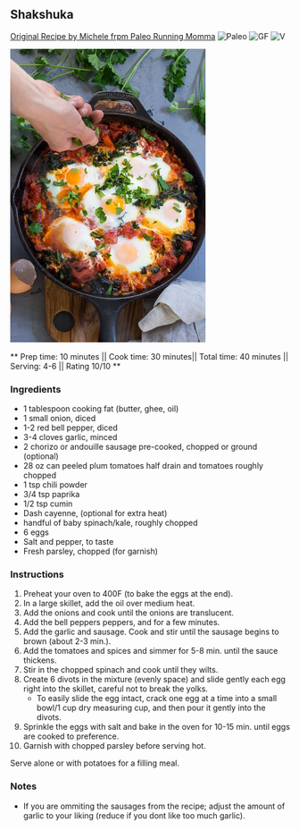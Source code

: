 ## Shakshuka

[Original Recipe by Michele frpm Paleo Running Momma](https://www.paleorunningmomma.com/shakshuka-kale-sausage-paleo-whole30/)
![Paleo](https://img.shields.io/badge/-Paleo-blueviolet.svg)
![GF](https://img.shields.io/badge/-Gluten--free-yellow.svg)
![V](https://img.shields.io/badge/-Vegetarian-orange.svg)

![Picture](../img/shakshuka.jpg)

** Prep time: 10 minutes || Cook time: 30 minutes|| Total time: 40 minutes || Serving: 4-6 || Rating 10/10 **

### Ingredients

- 1 tablespoon cooking fat (butter, ghee, oil)
- 1 small onion, diced
- 1-2 red bell pepper, diced
- 3-4 cloves garlic, minced
- 2 chorizo or andouille sausage pre-cooked, chopped or ground (optional)
- 28 oz can peeled plum tomatoes half drain and tomatoes roughly chopped
- 1 tsp chili powder
- 3/4 tsp paprika
- 1/2 tsp cumin
- Dash cayenne, (optional for extra heat)
- handful of baby spinach/kale, roughly chopped
- 6 eggs
- Salt and pepper, to taste
- Fresh parsley, chopped (for garnish)

### Instructions

1. Preheat your oven to 400F  (to bake the eggs at the end). 
2. In a large skillet, add the oil over medium heat.
3. Add the onions and cook until the onions are translucent. 
4. Add the bell peppers peppers, and for a few minutes. 
5. Add the garlic and sausage. Cook and stir until the sausage begins to brown (about 2-3 min.).
6. Add the tomatoes and spices and simmer for 5-8 min. until the sauce thickens.
7. Stir in the chopped spinach and cook until they wilts.
8. Create 6 divots in the mixture (evenly space) and slide gently each egg right into the skillet, careful not to break the yolks.
	- To easily slide the egg intact, crack one egg at a time into a small bowl/1 cup dry measuring cup, and then pour it gently into the divots.
9. Sprinkle the eggs with salt and bake in the oven for 10-15 min. until eggs are cooked to preference. 
10. Garnish with chopped parsley before serving hot. 

Serve alone or with potatoes for a filling meal.

### Notes
- If you are ommiting the sausages from the recipe; adjust the amount of garlic to your liking (reduce if you dont like too much garlic).
